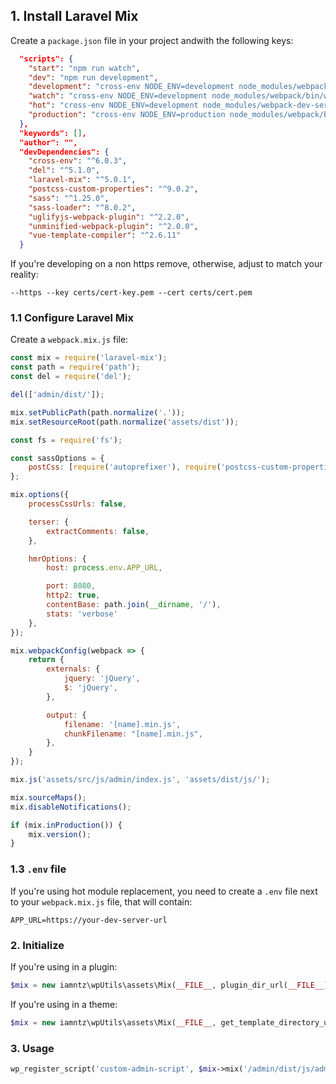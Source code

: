 ## 1. Install Laravel Mix

Create a `package.json` file in your project andwith the following keys:

```json
  "scripts": {
    "start": "npm run watch",
    "dev": "npm run development",
    "development": "cross-env NODE_ENV=development node_modules/webpack/bin/webpack.js --progress --hide-modules --config=node_modules/laravel-mix/setup/webpack.config.js",
    "watch": "cross-env NODE_ENV=development node_modules/webpack/bin/webpack.js --watch --progress --hide-modules --config=node_modules/laravel-mix/setup/webpack.config.js",
    "hot": "cross-env NODE_ENV=development node_modules/webpack-dev-server/bin/webpack-dev-server.js --inline --disable-host-check --hot --https --key certs/cert-key.pem --cert certs/cert.pem --config=node_modules/laravel-mix/setup/webpack.config.js",
    "production": "cross-env NODE_ENV=production node_modules/webpack/bin/webpack.js --progress --hide-modules --config=node_modules/laravel-mix/setup/webpack.config.js"
  },
  "keywords": [],
  "author": "",
  "devDependencies": {
    "cross-env": "^6.0.3",
    "del": "^5.1.0",
    "laravel-mix": "^5.0.1",
    "postcss-custom-properties": "^9.0.2",
    "sass": "^1.25.0",
    "sass-loader": "^8.0.2",
    "uglifyjs-webpack-plugin": "^2.2.0",
    "unminified-webpack-plugin": "^2.0.0",
    "vue-template-compiler": "^2.6.11"
  }
```

If you're developing on a non https remove, otherwise, adjust to match your reality:

```
--https --key certs/cert-key.pem --cert certs/cert.pem
```


### 1.1 Configure Laravel Mix

Create a `webpack.mix.js` file:

```js
const mix = require('laravel-mix');
const path = require('path');
const del = require('del');

del(['admin/dist/']);

mix.setPublicPath(path.normalize('.'));
mix.setResourceRoot(path.normalize('assets/dist'));

const fs = require('fs');

const sassOptions = {
    postCss: [require('autoprefixer'), require('postcss-custom-properties')],
};

mix.options({
    processCssUrls: false,

    terser: {
        extractComments: false,
    },

    hmrOptions: {
        host: process.env.APP_URL,

        port: 8080,
        http2: true,
        contentBase: path.join(__dirname, '/'),
        stats: 'verbose'
    },
});

mix.webpackConfig(webpack => {
    return {
        externals: {
            jquery: 'jQuery',
            $: 'jQuery',
        },

        output: {
            filename: '[name].min.js',
            chunkFilename: "[name].min.js",
        },
    }
});

mix.js('assets/src/js/admin/index.js', 'assets/dist/js/');

mix.sourceMaps();
mix.disableNotifications();

if (mix.inProduction()) {
    mix.version();
}
```

### 1.3 `.env` file

If you're using hot module replacement, you need to create a `.env` file next to your `webpack.mix.js` file, that will contain:

```dotenv
APP_URL=https://your-dev-server-url
```

### 2. Initialize

If you're using in a plugin:
```php
$mix = new iamntz\wpUtils\assets\Mix(__FILE__, plugin_dir_url(__FILE__));
```

If you're using in a theme:
```php
$mix = new iamntz\wpUtils\assets\Mix(__FILE__, get_template_directory_uri());
```

### 3. Usage

```php
wp_register_script('custom-admin-script', $mix->mix('/admin/dist/js/admin.js'));
```

